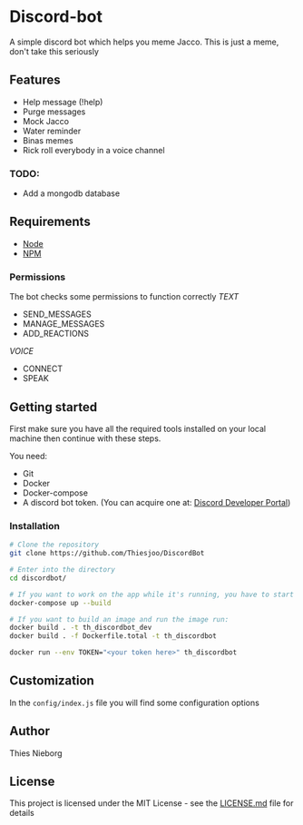 # Discord-bot

A simple discord bot which helps you meme Jacco.
This is just a meme, don't take this seriously

## Features

- Help message (!help)
- Purge messages
- Mock Jacco
- Water reminder
- Binas memes
- Rick roll everybody in a voice channel

### TODO:
- Add a mongodb database

## Requirements

- [Node](https://nodejs.org/en/)
- [NPM](https://www.npmjs.com/)

### Permissions
The bot checks some permissions to function correctly
*TEXT*
- SEND_MESSAGES
- MANAGE_MESSAGES
- ADD_REACTIONS

*VOICE*
- CONNECT
- SPEAK


## Getting started
First make sure you have all the required tools installed on your local machine then continue with these steps.

You need:
* Git
* Docker
* Docker-compose
* A discord bot token. (You can acquire one at: [Discord Developer Portal](https://discordapp.com/developers/applications/))

### Installation

```bash
# Clone the repository
git clone https://github.com/Thiesjoo/DiscordBot

# Enter into the directory
cd discordbot/

# If you want to work on the app while it's running, you have to start a docker compose container with: (Make sure you provide a token in the .env file)
docker-compose up --build

# If you want to build an image and run the image run:
docker build . -t th_discordbot_dev
docker build . -f Dockerfile.total -t th_discordbot

docker run --env TOKEN="<your token here>" th_discordbot

```


## Customization
In the ```config/index.js``` file you will find some configuration options


## Author
Thies Nieborg

## License

This project is licensed under the MIT License - see the [LICENSE.md](LICENSE) file for details